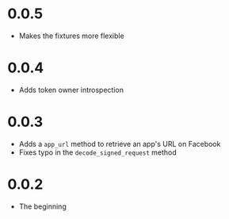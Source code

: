 # 0.0.5

* Makes the fixtures more flexible

# 0.0.4

* Adds token owner introspection

# 0.0.3

* Adds a ``app_url`` method to retrieve an app's URL on Facebook
* Fixes typo in the ``decode_signed_request`` method

# 0.0.2

* The beginning
